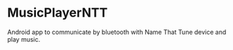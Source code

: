 # MusicPlayerNTT
Android app to communicate by bluetooth with Name That Tune device and play music.
